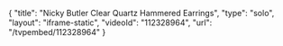 {
    "title": "Nicky Butler Clear Quartz Hammered Earrings",
    "type": "solo",
    "layout": "iframe-static",
    "videoId": "112328964",
    "url": "\/tvpembed\/112328964"
}